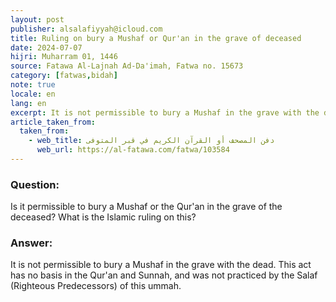 ```yaml
---
layout: post
publisher: alsalafiyyah@icloud.com
title: Ruling on bury a Mushaf or Qur'an in the grave of deceased
date: 2024-07-07
hijri: Muharram 01, 1446
source: Fatawa Al-Lajnah Ad-Da'imah, Fatwa no. 15673
category: [fatwas,bidah]
note: true
locale: en
lang: en
excerpt: It is not permissible to bury a Mushaf in the grave with the dead. This act has no basis in the Qur'an and Sunnah.
article_taken_from: 
  taken_from:
    - web_title: دفن المصحف أو القرآن الكريم في قبر المتوفى
      web_url: https://al-fatawa.com/fatwa/103584
---
```


### Question: 
Is it permissible to bury a Mushaf or the Qur'an in the grave of the deceased? What is the Islamic ruling on this?

### Answer: 
It is not permissible to bury a Mushaf in the grave with the dead. This act has no basis in the Qur'an and Sunnah, and was not practiced by the Salaf (Righteous Predecessors) of this ummah. 
